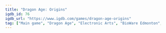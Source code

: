 ```yaml
---
title: "Dragon Age: Origins"
igdb_id: 76
igdb_url: "https://www.igdb.com/games/dragon-age-origins"
tag: ["Main game", "Dragon Age", "Electronic Arts", "BioWare Edmonton", "Edge of Reality", "Role-playing (RPG)", "Single player", "Third person", "Bird view / Isometric", "Action", "Fantasy", "Open world"]
---
```

